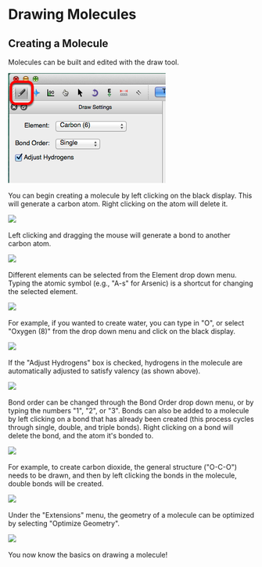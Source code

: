 # Drawing Molecules

## Creating a Molecule

Molecules can be built and edited with the draw tool.

![Creating a Molecule][1]

[1]: images/2-drawing-molecules/creating-a-molecule.png

You can begin creating a molecule by left clicking on the black display. This will generate a carbon atom. Right clicking on the atom will delete it.

![][2]

[2]: images/2-drawing-molecules/d0340a40-b153-4710-a705-dd123fc862ad.png

Left clicking and dragging the mouse will generate a bond to another carbon atom. 

![][3]

[3]: images/2-drawing-molecules/e5c67bd1-f903-4ede-a1a0-34a575d12e8b.png

Different elements can be selected from the Element drop down menu. Typing the atomic symbol (e.g., "A-s" for Arsenic) is a shortcut for changing the selected element.

![][4]

[4]: images/2-drawing-molecules/396b23b0-d64d-4fed-b606-92e8c7420994.png

For example, if you wanted to create water, you can type in "O", or select "Oxygen (8)" from the drop down menu and click on the black display. 

![][5]

[5]: images/2-drawing-molecules/2e3013ad-c850-4827-96b5-d47738fe39d6.png

If the "Adjust Hydrogens" box is checked, hydrogens in the molecule are automatically adjusted to satisfy valency (as shown above).

![][6]

[6]: images/2-drawing-molecules/26534c23-d651-41d9-b936-e6852097a238.png

Bond order can be changed through the Bond Order drop down menu, or by typing the numbers "1", "2", or "3". Bonds can also be added to a molecule by left clicking on a bond that has already been created (this process cycles through single, double, and triple bonds). Right clicking on a bond will delete the bond, and the atom it's bonded to.

![][7]

[7]: images/2-drawing-molecules/a2495b0f-0ec4-4e27-84b9-42597f90a678.png

For example, to create carbon dioxide, the general structure ("O-C-O") needs to be drawn, and then by left clicking the bonds in the molecule, double bonds will be created.

![][8]

[8]: images/2-drawing-molecules/7a8266c1-89ef-4dff-92a2-8eeb0b2b816f.png

Under the "Extensions" menu, the geometry of a molecule can be optimized by selecting "Optimize Geometry".

![][9]

[9]: images/2-drawing-molecules/ada26872-ede7-4601-bd4e-d790c10ad614.png

You now know the basics on drawing a molecule!